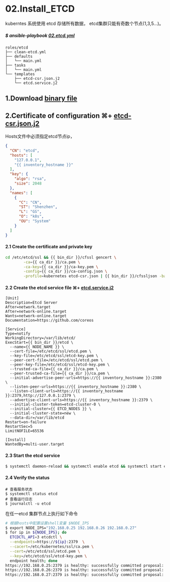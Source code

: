 # 02.Install_ETCD

kuberntes 系统使用 etcd 存储所有数据， etcd集群只能有奇数个节点(1,3,5...)。

##### $ ansible-playbook [02.etcd.yml](../../02.etcd.yml)

```shell
roles/etcd
├── clean-etcd.yml
├── defaults
│   └── main.yml
├── tasks
│   └── main.yml 
└── templates
    ├── etcd-csr.json.j2
    └── etcd.service.j2
```

## 1.Download [binary file](https://github.com/etcd-io/etcd/releases) 

## 2.Certificate of configuration ⌘+ [etcd-csr.json.j2](../../roles/etcd/templates/etcd-csr.json.j2)

Hosts文件中必须指定etcd节点ip，

``` json
{
  "CN": "etcd",
  "hosts": [
    "127.0.0.1",
    "{{ inventory_hostname }}"
  ],
  "key": {
    "algo": "rsa",
    "size": 2048
  },
  "names": [
    {
      "C": "CN",
      "ST": "Shenzhen",
      "L": "GS",
      "O": "k8s",
      "OU": "System"
    }
  ]
}
```
#### 2.1 Create the certificate and private key

``` bash
cd /etc/etcd/ssl && {{ bin_dir }}/cfssl gencert \
        -ca={{ ca_dir }}/ca.pem \
        -ca-key={{ ca_dir }}/ca-key.pem \
        -config={{ ca_dir }}/ca-config.json \
        -profile=kubernetes etcd-csr.json | {{ bin_dir }}/cfssljson -bare etcd
```

####  2.2 Create the etcd service file ⌘+ [etcd.service.j2](../../roles/etcd/templates/etcd.service.j2)

<!--注意{{ }}中的参数与ansible hosts文件中设置对应-->

<!--注意etcd 即需要服务器证书也需要客户端证书，这里为方便使用一个peer 证书代替两个证书-->

``` shell
[Unit]
Description=Etcd Server
After=network.target
After=network-online.target
Wants=network-online.target
Documentation=https://github.com/coreos

[Service]
Type=notify
WorkingDirectory=/var/lib/etcd/
ExecStart={{ bin_dir }}/etcd \
  --name={{ NODE_NAME }} \
  --cert-file=/etc/etcd/ssl/etcd.pem \
  --key-file=/etc/etcd/ssl/etcd-key.pem \
  --peer-cert-file=/etc/etcd/ssl/etcd.pem \
  --peer-key-file=/etc/etcd/ssl/etcd-key.pem \
  --trusted-ca-file={{ ca_dir }}/ca.pem \
  --peer-trusted-ca-file={{ ca_dir }}/ca.pem \
  --initial-advertise-peer-urls=https://{{ inventory_hostname }}:2380 \
  --listen-peer-urls=https://{{ inventory_hostname }}:2380 \
  --listen-client-urls=https://{{ inventory_hostname }}:2379,http://127.0.0.1:2379 \
  --advertise-client-urls=https://{{ inventory_hostname }}:2379 \
  --initial-cluster-token=etcd-cluster-0 \
  --initial-cluster={{ ETCD_NODES }} \
  --initial-cluster-state=new \
  --data-dir=/var/lib/etcd
Restart=on-failure
RestartSec=5
LimitNOFILE=65536

[Install]
WantedBy=multi-user.target
```
#### 2.3 Start the etcd service

``` bash
$ systemctl daemon-reload && systemctl enable etcd && systemctl start etcd
```

#### 2.4 Verify the status

```shell
# 查看服务状态
$ systemctl status etcd
# 查看运行日志
$ journalctl -u etcd 
```

在任一etcd 集群节点上执行如下命令

``` bash
# 根据hosts中配置设置shell变量 $NODE_IPS
$ export NODE_IPS="192.168.0.25 192.168.0.26 192.168.0.27"
$ for ip in ${NODE_IPS}; do
  ETCDCTL_API=3 etcdctl \
  --endpoints=https://${ip}:2379  \
  --cacert=/etc/kubernetes/ssl/ca.pem \
  --cert=/etc/etcd/ssl/etcd.pem \
  --key=/etc/etcd/ssl/etcd-key.pem \
  endpoint health; done
https://192.168.0.25:2379 is healthy: successfully committed proposal: took = 23.36849ms
https://192.168.0.26:2379 is healthy: successfully committed proposal: took = 16.795875ms
https://192.168.0.27:2379 is healthy: successfully committed proposal: took = 10.984659ms
```